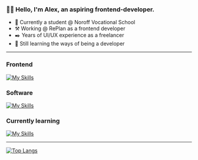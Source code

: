 ### 👋🏼 Hello, I'm Alex, an aspiring frontend-developer.

- 📖 Currently a student @ Noroff Vocational School
- ⚒️ Working @ RePlan as a frontend developer
- ✒️ Years of UI/UX experience as a freelancer
- 🏫 Still learning the ways of being a developer

---

### Frontend
[![My Skills](https://skillicons.dev/icons?i=js,html,css,sass,ts,jest,bootstrap,git&perline=4)](https://skillicons.dev)

### Software
[![My Skills](https://skillicons.dev/icons?i=figma,ai,pr,ae,ps,postman&perline=4)](https://skillicons.dev)

### Currently learning
[![My Skills](https://skillicons.dev/icons?i=react,svelte,vue)](https://skillicons.dev)

---

[![Top Langs](https://github-readme-stats.vercel.app/api/top-langs/?username=alexdalene&layout=compact)](https://github.com/alexdalene/)
